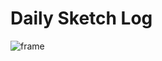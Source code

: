 # Daily Sketch Log

![frame](https://user-images.githubusercontent.com/185650/222283629-7fa7c2a1-008f-4a39-b2b4-4cc4b1e2f4b7.png)
